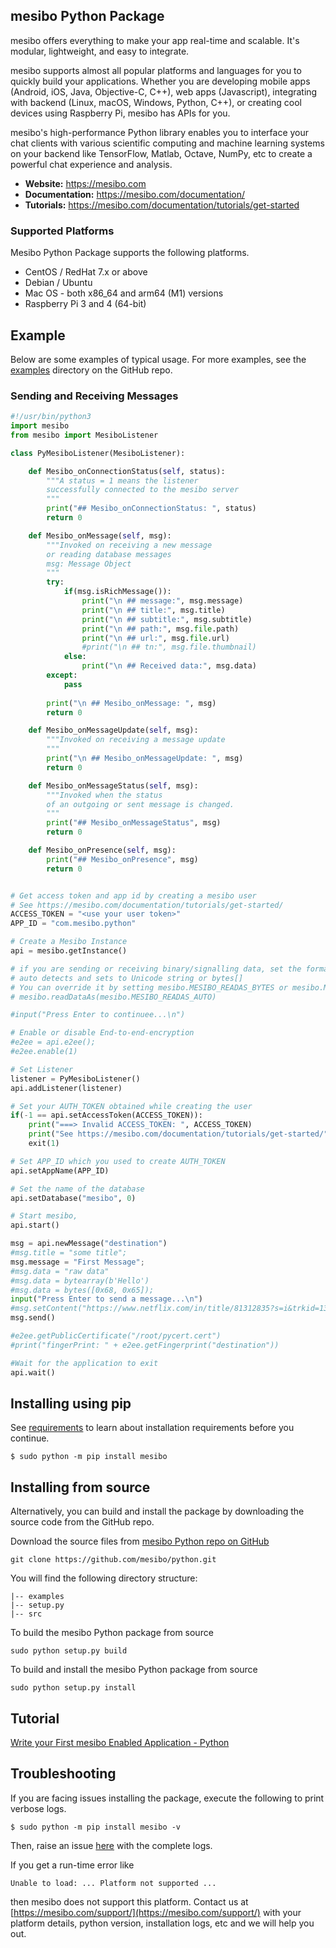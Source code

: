 ## mesibo Python Package 

mesibo offers everything to make your app real-time and scalable. It's modular, lightweight, and easy to integrate.

mesibo supports almost all popular platforms and languages for you to quickly build your applications. Whether you are developing mobile apps (Android, iOS, Java, Objective-C, C++), web apps (Javascript), integrating with backend (Linux, macOS, Windows, Python, C++), or creating cool devices using Raspberry Pi, mesibo has APIs for you.

mesibo's high-performance Python library enables you to interface your chat clients with various scientific computing and machine learning systems on your backend like TensorFlow, Matlab, Octave, NumPy, etc to create a powerful chat experience and analysis.

- **Website:** https://mesibo.com
- **Documentation:** https://mesibo.com/documentation/
- **Tutorials:** https://mesibo.com/documentation/tutorials/get-started

### Supported Platforms
Mesibo Python Package supports the following platforms.

- CentOS / RedHat 7.x or above
- Debian / Ubuntu
- Mac OS - both x86_64 and arm64 (M1) versions
- Raspberry Pi 3 and 4 (64-bit)

## Example
Below are some examples of typical usage. For more examples, see the [examples](https://github.com/mesibo/python/tree/master/examples) directory on the GitHub repo.

### Sending and Receiving Messages
```python
#!/usr/bin/python3
import mesibo
from mesibo import MesiboListener

class PyMesiboListener(MesiboListener):

    def Mesibo_onConnectionStatus(self, status):
        """A status = 1 means the listener 
        successfully connected to the mesibo server
        """
        print("## Mesibo_onConnectionStatus: ", status)
        return 0

    def Mesibo_onMessage(self, msg):
        """Invoked on receiving a new message 
        or reading database messages
        msg: Message Object 
        """
        try:
            if(msg.isRichMessage()):
                print("\n ## message:", msg.message)
                print("\n ## title:", msg.title)
                print("\n ## subtitle:", msg.subtitle)
                print("\n ## path:", msg.file.path)
                print("\n ## url:", msg.file.url)
                #print("\n ## tn:", msg.file.thumbnail)
            else:    
                print("\n ## Received data:", msg.data)
        except:
            pass
        
        print("\n ## Mesibo_onMessage: ", msg)
        return 0

    def Mesibo_onMessageUpdate(self, msg):
        """Invoked on receiving a message update
        """
        print("\n ## Mesibo_onMessageUpdate: ", msg)
        return 0

    def Mesibo_onMessageStatus(self, msg):
        """Invoked when the status 
        of an outgoing or sent message is changed.
        """
        print("## Mesibo_onMessageStatus", msg)
        return 0

    def Mesibo_onPresence(self, msg):
        print("## Mesibo_onPresence", msg)
        return 0 


# Get access token and app id by creating a mesibo user
# See https://mesibo.com/documentation/tutorials/get-started/
ACCESS_TOKEN = "<use your user token>"
APP_ID = "com.mesibo.python"

# Create a Mesibo Instance
api = mesibo.getInstance()

# if you are sending or receiving binary/signalling data, set the format. By default, mesibo
# auto detects and sets to Unicode string or bytes[]
# You can override it by setting mesibo.MESIBO_READAS_BYTES or mesibo.MESIBO_READAS_UNICODE
# mesibo.readDataAs(mesibo.MESIBO_READAS_AUTO)

#input("Press Enter to continuee...\n")

# Enable or disable End-to-end-encryption
#e2ee = api.e2ee();
#e2ee.enable(1)

# Set Listener
listener = PyMesiboListener()
api.addListener(listener)

# Set your AUTH_TOKEN obtained while creating the user 
if(-1 == api.setAccessToken(ACCESS_TOKEN)):
    print("===> Invalid ACCESS_TOKEN: ", ACCESS_TOKEN)
    print("See https://mesibo.com/documentation/tutorials/get-started/")
    exit(1) 

# Set APP_ID which you used to create AUTH_TOKEN
api.setAppName(APP_ID)

# Set the name of the database
api.setDatabase("mesibo", 0)

# Start mesibo, 
api.start()

msg = api.newMessage("destination")
#msg.title = "some title";
msg.message = "First Message";
#msg.data = "raw data"
#msg.data = bytearray(b'Hello')
#msg.data = bytes([0x68, 0x65]);
input("Press Enter to send a message...\n")
#msg.setContent("https://www.netflix.com/in/title/81312835?s=i&trkid=13747225&vlang=en&clip=81641466&t=wha")
msg.send()

#e2ee.getPublicCertificate("/root/pycert.cert")
#print("fingerPrint: " + e2ee.getFingerprint("destination"))

#Wait for the application to exit
api.wait()

```

## Installing using pip
See [requirements](https://mesibo.com/documentation/install/python/#requirements) to learn about installation requirements before you continue.

```
$ sudo python -m pip install mesibo
```

## Installing from source
Alternatively, you can build and install the package by downloading the source code from the GitHub repo.

Download the source files from [mesibo Python repo on GitHub](https://github.com/mesibo/python)
```
git clone https://github.com/mesibo/python.git
```
You will find the following directory structure:
```
|-- examples 
|-- setup.py
|-- src
```

To build the mesibo Python package from source
```
sudo python setup.py build 
```

To build and install the mesibo Python package from source
```
sudo python setup.py install
```

## Tutorial
[Write your First mesibo Enabled Application - Python](https://mesibo.com/documentation/tutorials/get-started/python)

## Troubleshooting
If you are facing issues installing the package, execute the following to print verbose logs. 
```
$ sudo python -m pip install mesibo -v
```
Then, raise an issue [here](https://github.com/mesibo/python/issues) with the complete logs.

If you get a run-time error like
```
Unable to load: ... Platform not supported ...  
```
then mesibo does not support this platform. Contact us at [https://mesibo.com/support/](https://mesibo.com/support/) with your platform details, python version, installation logs, etc and we will help you out.
